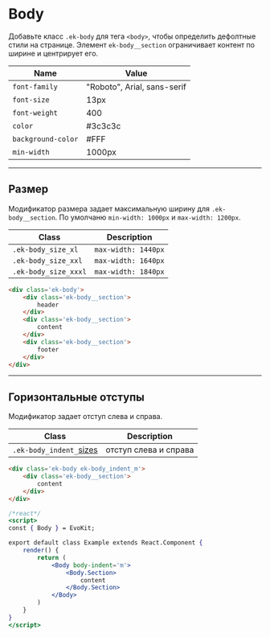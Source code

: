 [sizes]: base/sizes.md

# Body

Добавьте класс `.ek-body` для тега `<body>`, чтобы определить дефолтные стили на странице. Элемент `ek-body__section` ограничивает контент по ширине и центрирует его.

|         Name        |             Value            |
|---------------------|------------------------------|
|  `font-family`      |  "Roboto", Arial, sans-serif |
|  `font-size`        |  13px                        |
|  `font-weight`      |  400                         |
|  `color`            |  #3c3c3c                     |
|  `background-color` |  #FFF                        |
|  `min-width`        |  1000px                      |


---

## Размер

Модификатор размера задает максимальную ширину для `.ek-body__section`. По умолчаню `min-width: 1000px` и `max-width: 1200px`.

|          Class        |        Description        |
|-----------------------|---------------------------|
|  `.ek-body_size_xl`   |  `max-width: 1440px`      |
|  `.ek-body_size_xxl`  |  `max-width: 1640px`      |
|  `.ek-body_size_xxxl` |  `max-width: 1840px`      |

``` html
<div class='ek-body'>
    <div class='ek-body__section'>
        header
    </div>
    <div class='ek-body__section'>
        content
    </div>
    <div class='ek-body__section'>
        footer
    </div>
</div>
```

---

## Горизонтальные отступы

Модификатор задает отступ слева и справа.

|          Class        |        Description        |
|-----------------------|---------------------------|
| `.ek-body_indent_`[sizes] | отступ слева и справа |

``` html
<div class='ek-body ek-body_indent_m'>
    <div class='ek-body__section'>
        content
    </div>
</div>
```

```jsx
/*react*/
<script>
const { Body } = EvoKit;

export default class Example extends React.Component {
    render() {
        return (
            <Body body-indent='m'>
                <Body.Section>
                    content
                </Body.Section>
            </Body>
        )
    }
}
</script>
```
